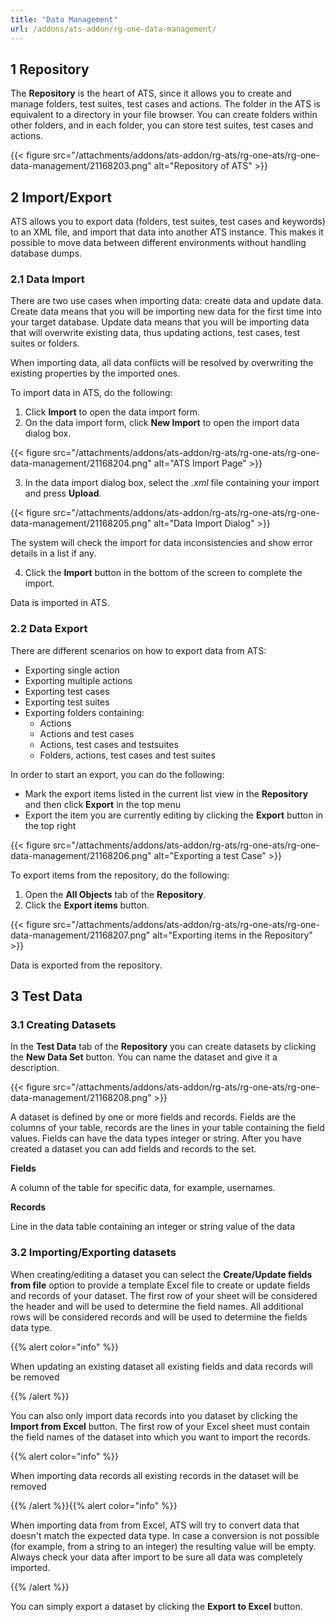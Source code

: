 ```yaml
---
title: "Data Management"
url: /addons/ats-addon/rg-one-data-management/
---
```


## 1 Repository

The **Repository** is the heart of ATS, since it allows you to create and manage folders, test suites, test cases and actions. The folder in the ATS is equivalent to a directory in your file browser. You can create folders within other folders, and in each folder, you can store test suites, test cases and actions.

{{< figure src="/attachments/addons/ats-addon/rg-ats/rg-one-ats/rg-one-data-management/21168203.png" alt="Repository of ATS" >}}

## 2 Import/Export

ATS allows you to export data (folders, test suites, test cases and keywords) to an XML file, and import that data into another ATS instance. This makes it possible to move data between different environments without handling database dumps.

### 2.1 Data Import

There are two use cases when importing data: create data and update data. Create data means that you will be importing new data for the first time into your target database. Update data means that you will be importing data that will overwrite existing data, thus updating actions, test cases, test suites or folders.

When importing data, all data conflicts will be resolved by overwriting the existing properties by the imported ones.

To import data in ATS, do the following:

1. Click **Import** to open the data import form.
2. On the data import form, click **New Import** to open the import data dialog box.

{{< figure src="/attachments/addons/ats-addon/rg-ats/rg-one-ats/rg-one-data-management/21168204.png" alt="ATS Import Page" >}}

3. In the data import dialog box, select the *.xml* file containing your import and press **Upload**.

{{< figure src="/attachments/addons/ats-addon/rg-ats/rg-one-ats/rg-one-data-management/21168205.png" alt="Data Import Dialog" >}}

The system will check the import for data inconsistencies and show error details in a list if any. 

4. Click the **Import** button in the bottom of the screen to complete the import.

Data is imported in ATS.

### 2.2 Data Export

There are different scenarios on how to export data from ATS:

*   Exporting single action
*   Exporting multiple actions
*   Exporting test cases
*   Exporting test suites
*   Exporting folders containing:
    *   Actions
    *   Actions and test cases
    *   Actions, test cases and testsuites
    *   Folders, actions, test cases and test suites

In order to start an export, you can do the following:

* Mark the export items listed in the current list view in the **Repository** and then click **Export** in the top menu
* Export the item you are currently editing by clicking the **Export** button in the top right

{{< figure src="/attachments/addons/ats-addon/rg-ats/rg-one-ats/rg-one-data-management/21168206.png" alt="Exporting a test Case" >}}

To export items from the repository, do the following:

1. Open the **All Objects** tab of the **Repository**.
2. Click the **Export items** button.

{{< figure src="/attachments/addons/ats-addon/rg-ats/rg-one-ats/rg-one-data-management/21168207.png" alt="Exporting items in the Repository" >}}

Data is exported from the repository.

## 3 Test Data<a name='test-data'></a>

### 3.1 Creating Datasets

In the **Test Data** tab of the **Repository** you can create datasets by clicking the **New Data Set** button. You can name the dataset and give it a description.

{{< figure src="/attachments/addons/ats-addon/rg-ats/rg-one-ats/rg-one-data-management/21168208.png" >}}

A dataset is defined by one or more fields and records. Fields are the columns of your table, records are the lines in your table containing the field values. Fields can have the data types integer or string. After you have created a dataset you can add fields and records to the set.

**Fields**

A column of the table for specific data, for example, usernames.

**Records**

Line in the data table containing an integer or string value of the data

### 3.2 Importing/Exporting datasets

When creating/editing a dataset you can select the **Create/Update fields from file** option to provide a template Excel file to create or update fields and records of your dataset. The first row of your sheet will be considered the header and will be used to determine the field names. All additional rows will be considered records and will be used to determine the fields data type.

{{% alert color="info" %}}

When updating an existing dataset all existing fields and data records will be removed

{{% /alert %}}

You can also only import data records into you dataset by clicking the **Import from Excel** button. The first row of your Excel sheet must contain the field names of the dataset into which you want to import the records.

{{% alert color="info" %}}

When importing data records all existing records in the dataset will be removed

{{% /alert %}}{{% alert color="info" %}}

When importing data from from Excel, ATS will try to convert data that doesn't match the expected data type. In case a conversion is not possible (for example, from a string to an integer) the resulting value will be empty. Always check your data after import to be sure all data was completely imported.

{{% /alert %}}

You can simply export a dataset by clicking the **Export to Excel** button.
